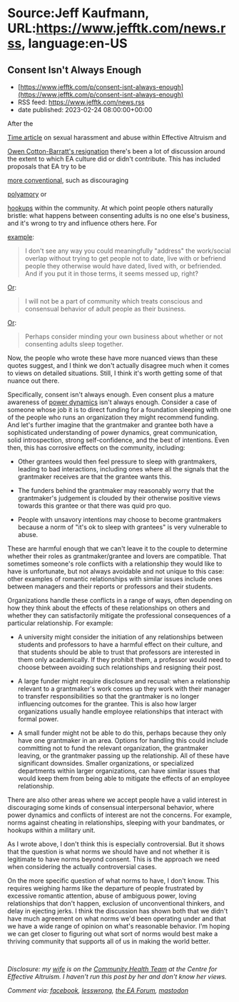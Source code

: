 # Source:Jeff Kaufmann, URL:https://www.jefftk.com/news.rss, language:en-US

## Consent Isn't Always Enough
 - [https://www.jefftk.com/p/consent-isnt-always-enough](https://www.jefftk.com/p/consent-isnt-always-enough)
 - RSS feed: https://www.jefftk.com/news.rss
 - date published: 2023-02-24 08:00:00+00:00

<p><span>

After the </span>

<a href="https://time.com/6252617/effective-altruism-sexual-harassment/">Time
article</a> on sexual harassment and abuse within Effective Altruism
and 

<a href="https://forum.effectivealtruism.org/posts/9JCkkjKMNL4Hmg4qP/ev-uk-board-statement-on-owen-s-resignation">Owen
Cotton-Barratt's resignation</a> there's been a lot of discussion
around the extent to which EA culture did or didn't contribute. This
has included proposals that EA try to be 

<a href="https://forum.effectivealtruism.org/posts/jFnyqaLAtgfWpATeJ/ea-s-weirdness-makes-it-unusually-susceptible-to-bad">more
conventional</a>, such as discouraging 

<a href="https://forum.effectivealtruism.org/posts/JCyX29F77Jak5gbwq/ea-sexual-harassment-and-abuse?commentId=h4hPCZNEdgep9vrNK">polyamory</a>
or 

<a href="https://forum.effectivealtruism.org/posts/aGkLx2hfr9s3mSdng/consider-not-sleeping-around-within-the-community-1">hookups</a>
within the community. At which point people others naturally
bristle: what happens between consenting adults is no one else's
business, and it's wrong to try and influence others here.  For 

<a href="https://forum.effectivealtruism.org/posts/Y9ELNXmLDSDi8Z6RX/in-mild-defence-of-the-social-professional-overlap-in-ea">example</a>:



<p>

</p>

<blockquote>
I don't see any way you could meaningfully "address" the work/social
overlap without trying to get people not to date, live with or
befriend people they otherwise would have dated, lived with, or
befriended. And if you put it in those terms, it seems messed up,
right?
</blockquote>



<p>

<a href="https://forum.effectivealtruism.org/posts/aGkLx2hfr9s3mSdng/consider-not-sleeping-around-within-the-community-1?commentId=dKTibbe7mwoGW3T9S">Or</a>:

</p>

<p>

</p>

<blockquote>
I will not be a part of community which treats conscious and
consensual behavior of adult people as their business.
</blockquote>



<p>

<a href="https://forum.effectivealtruism.org/posts/aGkLx2hfr9s3mSdng/consider-not-sleeping-around-within-the-community-1?commentId=w6jaWE5F6bwfJhxge">Or</a>:

</p>

<p>

</p>

<blockquote>
Perhaps consider minding your own business about whether or not
consenting adults sleep together.
</blockquote>



<p>

Now, the people who wrote these have more nuanced views than these
quotes suggest, and I think we don't actually disagree much when it
comes to views on detailed situations.  Still, I think it's worth
getting some of that nuance out there.

</p>

<p>

Specifically, consent isn't always enough.  Even consent plus a mature
awareness of <a href="https://forum.effectivealtruism.org/posts/fovDwkBQgTqRMoHZM/power-dynamics-between-people-in-ea">power
dynamics</a> isn't always enough.  Consider a case of someone whose
job it is to direct funding for a foundation sleeping with one of the
people who runs an organization they might recommend
funding.  And let's further imagine that the grantmaker and grantee
both have a sophisticated understanding of power dynamics, great
communication, solid introspection, strong self-confidence, and the
best of intentions.  Even then, this has corrosive effects on the
community, including:

</p>

<p>

</p>

<ul>

<li><p>Other grantees would then feel pressure to sleep with grantmakers,
leading to bad interactions, including ones where all the signals that
the grantmaker receives are that the grantee wants this.

</p></li>
<li><p>The funders behind the grantmaker may reasonably worry that the
grantmaker's judgement is clouded by their otherwise positive views
towards this grantee or that there was quid pro quo.

</p></li>
<li><p>People with unsavory intentions may choose to become
grantmakers because a norm of "it's ok to sleep with grantees" is very
vulnerable to abuse.

</p></li>
</ul>



<p>

These are harmful enough that we can't leave it to the couple to
determine whether their roles as grantmaker/grantee and lovers are
compatible.  That sometimes someone's role conflicts with a
relationship they would like to have is unfortunate, but not always
avoidable and not unique to this case: other examples of romantic
relationships with similar issues include ones between managers and
their reports or professors and their students.

</p>

<p>

Organizations handle these conflicts in a range of ways, often
depending on how they think about the effects of these relationships
on others and whether they can satisfactorily mitigate the
professional consequences of a particular relationship.  For example:

</p>

<ul>

<li><p>A university might consider the initiation of any relationships
between students and professors to have a harmful effect on their
culture, and that students should be able to trust that professors are
interested in them only academically.  If they prohibit them, a
professor would need to choose between avoiding such relationships and
resigning their post.

</p></li>
<li><p>A large funder might require disclosure and recusal: when a
relationship relevant to a grantmaker's work comes up they work with
their manager to transfer responsibilities so that the grantmaker is
no longer influencing outcomes for the grantee.  This is also how
larger organizations usually handle employee relationships that
interact with formal power.

</p></li>
<li><p>A small funder might not be able to do this, perhaps
because they only have one grantmaker in an area.  Options for
handling this could include committing not to fund the relevant
organization, the grantmaker leaving, or the grantmaker passing up the
relationship.  All of these have significant downsides.  Smaller
organizations, or specialized departments within larger organizations,
can have similar issues that would keep them from being able to
mitigate the effects of an employee relationship.

</p></li>
</ul>



<p>

There are also other areas where we accept people have a valid
interest in discouraging some kinds of consensual interpersonal
behavior, where power dynamics and conflicts of interest are not the
concerns.  For example, norms against cheating in relationships, 
sleeping with your bandmates, or hookups within a military unit.

</p>

<p>

As I wrote above, I don't think this is especially controversial.  But
it shows that the question is what norms we should have and not
whether it is legitimate to have norms beyond consent.  This is the approach
we need when considering the actually controversial cases.

</p>

<p>

On the more specific question of what norms to have, I don't know.
This requires weighing harms like the departure of people frustrated
by excessive romantic attention, abuse of ambiguous power, loving
relationships that don't happen, exclusion of unconventional thinkers,
and delay in ejecting jerks.  I think the discussion has shown both
that we didn't have much agreement on what norms we'd been
operating under and that we have a wide range of opinion on what's
reasonable behavior. I'm hoping we can get closer to figuring out what
sort of norms would best make a thriving community that supports all
of us in making the world better.

</p>

<p>
<br />

<i>Disclosure: my <a href="https://juliawise.net/">wife</a> is on the <a href="https://www.centreforeffectivealtruism.org/community-health">Community
Health Team</a> at the Centre for Effective Altruism.  I haven't run
this post by her and don't know her views.</i>

  </p>

<p><i>Comment via: <a href="https://www.facebook.com/jefftk/posts/pfbid0RvHQgBRFVdU5V1kAYUDYub9Nhg495mCcEXVXcRM1AiCsujXwpPJNJJ8CcHpnTGxYl">facebook</a>, <a href="https://lesswrong.com/posts/7DBzgWJHFWkFv27hd">lesswrong</a>, <a href="https://forum.effectivealtruism.org/posts/rqg7PRYTvCf74TRyG">the EA Forum</a>, <a href="https://mastodon.mit.edu/@jefftk/109920444011426221">mastodon</a></i></p>

